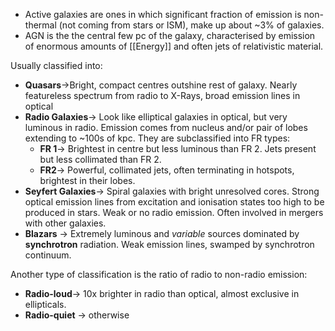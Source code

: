 - Active galaxies are ones in which significant fraction of emission is non-thermal (not coming from stars or ISM), make up about ~3% of galaxies.
- AGN is the the central few pc of the galaxy, characterised by emission of enormous amounts of [[Energy]] and often jets of relativistic material.


Usually classified into:
- **Quasars**->Bright, compact centres outshine rest of galaxy. Nearly featureless spectrum from radio to X-Rays, broad emission lines in optical
- **Radio Galaxies**-> Look like elliptical galaxies in optical, but very luminous in radio. Emission comes from nucleus and/or pair of lobes extending to ~100s of kpc. They are subclassified into FR types:
	- **FR 1**-> Brightest in centre but less luminous than FR 2. Jets present but less collimated than FR 2.
	- **FR2**-> Powerful, collimated jets, often terminating in hotspots, brightest in their lobes.
- **Seyfert Galaxies**-> Spiral galaxies with bright unresolved cores. Strong optical emission lines from excitation and ionisation states too high to be produced in stars. Weak or no radio emission. Often involved in mergers with other galaxies.
- **Blazars** -> Extremely luminous and *variable* sources dominated by **synchrotron** radiation. Weak emission lines, swamped by synchrotron continuum.

Another type of classification is the ratio of radio to non-radio emission:
- **Radio-loud**-> 10x brighter in radio than optical, almost exclusive in ellipticals.
- **Radio-quiet** -> otherwise
